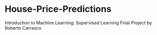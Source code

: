 # House-Price-Predictions
Introduction to Machine Learning: Supervised Learning Final Project by Roberto Carrasco
